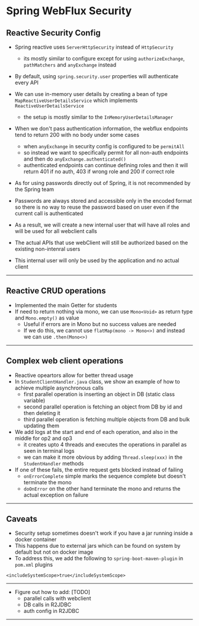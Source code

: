 # Spring WebFlux Security

## Reactive Security Config

- Spring reactive uses `ServerHttpSecurity` instead of `HttpSecurity`
  - its mostly similar to configure except for using `authorizeExchange`, `pathMatchers` and `anyExchange` instead
- By default, using `spring.security.user` properties will authenticate every API
- We can use in-memory user details by creating a bean of type `MapReactiveUserDetailsService` which implements `ReactiveUserDetailsService`
  - the setup is mostly similar to the `InMemoryUserDetailsManager`
- When we don't pass authentication information, the webflux endpoints tend to return 200 with no body under some cases
  - when `anyExchange` in security config is configured to be `permitAll`
  - so instead we want to specifically permit for all non-auth endpoints and then do `anyExchange.authenticated()`
  - authenticated endpoints can continue defining roles and then it will return 401 if no auth, 403 if wrong role and 200 if correct role

- As for using passwords directly out of Spring, it is not recommended by the Spring team
- Passwords are always stored and accessible only in the encoded format so there is no way to reuse the password based on user even if the current call is authenticated
- As a result, we will create a new internal user that will have all roles and will be used for all webclient calls
- The actual APIs that use webClient will still be authorized based on the existing non-intenral users
- This internal user will only be used by the application and no actual client

---

## Reactive CRUD operations

- Implemented the main Getter for students
- If need to return nothing via mono, we can use `Mono<Void>` as return type and `Mono.empty()` as value
  - Useful if errors are in Mono but no success values are needed
  - If we do this, we cannot use `flatMap(mono -> Mono<>)` and instead we can use `.then(Mono<>)`

---

## Complex web client operations

- Reactive opeartors allow for better thread usage
- In `StudentClientHandler.java` class, we show an example of how to achieve multiple asynchronous calls
  - first parallel operation is inserting an object in DB (static class variable)
  - second parallel operation is fetching an object from DB by id and then deleting it
  - third parallel operation is fetching multiple objects from DB and bulk updating them
- We add logs at the start and end of each operation, and also in the middle for op2 and op3
  - it creates upto 4 threads and executes the operations in parallel as seen in terminal logs
  - we can make it more obvious by adding `Thread.sleep(xxx)` in the `StudentHandler` methods
- If one of these fails, the entire request gets blocked instead of failing
  - `onErrorComplete` simple marks the sequence complete but doesn't terminate the mono
  - `doOnError` on the other hand terminate the mono and returns the actual exception on failure

---

## Caveats

- Security setup sometimes doesn't work if you have a jar running inside a docker container
- This happens due to external jars which can be found on system by default but not on docker image
- To address this, we add the following to `spring-boot-maven-plugin` in `pom.xml` plugins

```
<includeSystemScope>true</includeSystemScope>
```

---

- Figure out how to add: [TODO]
  - parallel calls with webclient
  - DB calls in R2JDBC
  - auth config in R2JDBC

---
